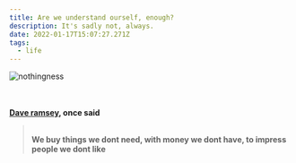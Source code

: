 ```yaml
---
title: Are we understand ourself, enough?
description: It's sadly not, always.
date: 2022-01-17T15:07:27.271Z
tags:
  - life
---
```



![nothingness](/images/uploads/download.png "nothingness")

\
\
**[Dave ramsey](https://www.ramseysolutions.com/), once said**

> \
> **We buy things we dont need, with money we dont have, to impress people we dont like**